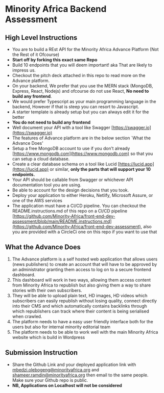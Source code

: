 # Minority Africa Backend Assessment

## High Level Instructions
- You are to build a REst API for the Minority Africa Advance Platform (Not the Rest of it Ofcourse)
- **Start off by forking this exact same Repo**
- Build 10 endpoints that you will deem important! aka That are likely to impress us.
- Checkout the pitch deck attached in this repo to read more on the Advance platform. 
- On your backend, We prefer that you use the MERN stack (MongoDB, Express, React, Nodejs) and ofcourse do not use React, **No need to build any frontend**.
- We would prefer Typescript as your main programming language in the backend, However if that is steep you can resort to Javascript.
- A starter template is already setup but you can always edit it for the better
- **You do not need to build any frontend**
- Well document your API with a tool like Swagger [https://swagger.io](https://swagger.io)
- The features of Advance platform are in the below section `What the Advance Does'
- Setup a free MongoDB account to use if you don't already [https://www.mongodb.com](https://www.mongodb.com) so that you can setup a cloud database.
- Create a clear database schema on a tool like Lucid [https://lucid.app](https://lucid.app) or similar, **only the parts that will support your 10 endpoints.**
- Your API should be callable from Swagger or whichever API documentation tool you are using.
- Be able to account for the design decisions that you took.
- Deploy your application to either Heroku, Netlify, Microsoft Assure, or one of the AWS services
- The application must have a CI/CD pipeline. You can checkout the README.instructions.md of this repo on a CI/CD pipeline [https://github.com/Minority-Africa/front-end-dev-assessment/blob/main/README.instructions.md](https://github.com/Minority-Africa/front-end-dev-assessment), also you are provided with a CircleCi one on this repo if you want to use that

## What the Advance Does
1. The Advance platform is a self hosted web application that allows users (news
publishers) to create an account that will have to be approved by an
administrator granting them access to log on to a secure frontend dashboard.
2. This dashboard will work in two ways, allowing them access content from
Minority Africa to republish but also giving them a way to share stories with their
own subscribers.
3. They will be able to upload plain text, HD images, HD videos which subscribers
can easily republish without losing quality, connect directly into their CMS and
which automatically contains backlinks through which republishers can track
where their content is being serialised when crawled.
4. The platform needs to have a easy user friendly interface both for the users but
also for internal minority editorial team
5. The platform needs to be able to work well with the main Minority Africa website
which is build in Wordpress

## Submission Instruction
- Share the Github Link and your deployed application link with mbedzi.olebogeng@minorityafrica.org and shameer.ramdin@minorityafrica.org then email to the same people. Make sure your Github repo is public.
- **NB, Applications on Localhost will not be considered**
